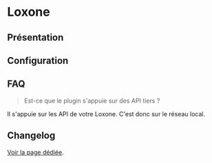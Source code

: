 # Loxone

## Présentation




## Configuration




## FAQ

> Est-ce que le plugin s'appuie sur des API tiers ?

Il s'appuie sur les API de votre Loxone. C'est donc sur le réseau local.

## Changelog

[Voir la page dédiée](changelog.md).
